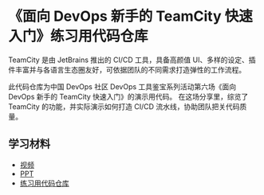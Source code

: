 # 《面向 DevOps 新手的 TeamCity 快速入门》练习用代码仓库

TeamCity 是由 JetBrains 推出的 CI/CD 工具，具备高颜值 UI、多样的设定、插件丰富并与各语言生态圈友好，可依据团队的不同需求打造弹性的工作流程。

此代码仓库为中国 DevOps 社区 DevOps 工具鉴宝系列活动第六场《面向 DevOps 新手的 TeamCity 快速入门》的演示用代码。 在这场分享里，综览了 TeamCity 的功能，并实际演示如何打造 CI/CD 流水线，协助团队把关代码质量。

## 学习材料

* [视频](https://www.bilibili.com/video/BV1pY4y17754)
* [PPT](https://docs.qq.com/pdf/DTmlIRFBJWllsaGJx)
* [练习用代码仓库](https://github.com/shengyou/china-devops-teamcity-lab)
